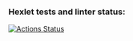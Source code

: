### Hexlet tests and linter status:
[![Actions Status](https://github.com/Marvv1ne/python-project-49/actions/workflows/hexlet-check.yml/badge.svg)](https://github.com/Marvv1ne/python-project-49/actions)